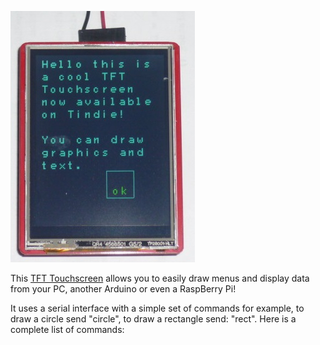 ![My image](https://github.com/Paulware/TouchScreen/raw/master/images/Hello.jpg)

This [TFT Touchscreen](https://tindie.com/shops/Paulware/tft-touchscreen-with-serial-interface/) allows you 
to easily draw menus and display data from your PC, another Arduino or even a RaspBerry Pi!

It uses a serial interface with a simple set of commands for example, to draw a circle send "circle", to draw a
rectangle send: "rect".  Here is a complete list of commands:


